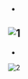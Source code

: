 -
![1](https://github.com/user-attachments/assets/a3de6261-2449-4fef-9f12-9412082747e3)
-
-
![2](https://github.com/user-attachments/assets/8c3e394e-ba74-4d74-afea-999cfdb42abb)

